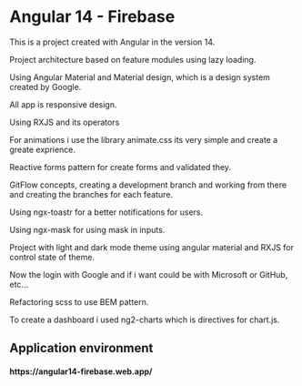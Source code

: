 <h1> Angular 14 - Firebase</h1>
<p>This is a project created with Angular in the version 14. </p>
<p>Project architecture based on feature modules using lazy loading.</p>
<p>Using Angular Material and Material design, which is a design system created by Google.</p>
<p>All app is responsive design.</p>
<p>Using RXJS and its operators</p>
<p>For animations i use the library animate.css its very simple and create a greate exprience.</p>
<p>Reactive forms pattern for create forms and validated they.</p>
<p>GitFlow concepts, creating a development branch and working from there and creating the branches for each feature. </p>
<p>Using ngx-toastr for a better notifications for users.</p>
<p>Using ngx-mask for using mask in inputs.</p>
<p>Project with light and dark mode theme using angular material and RXJS for control state of theme.</p>
<p>Now the login with Google and if i want could be with Microsoft or GitHub, etc...</p>
<p>Refactoring scss to use BEM pattern.</p>
<p>To create a dashboard i used ng2-charts which is directives for chart.js.</p>

<h2> Application environment </h2>
<h4> https://angular14-firebase.web.app/ <h4>
